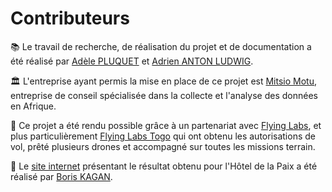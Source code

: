 # Contributeurs

📚 Le travail de recherche, de réalisation du projet et de documentation a été réalisé par [Adèle PLUQUET](https://github.com/apluquet) et [Adrien ANTON LUDWIG](https://linktr.ee/adrien.anton_ludwig).

🏛️ L'entreprise ayant permis la mise en place de ce projet est [Mitsio Motu](https://www.mitsiomotu.com/), entreprise de conseil spécialisée dans la collecte et l'analyse des données en Afrique.

🤝 Ce projet a été rendu possible grâce à un partenariat avec [Flying Labs](https://flyinglabs.org/), et plus particulièrement [Flying Labs Togo](https://flyinglabs.org/togo/) qui ont obtenu les autorisations de vol, prêté plusieurs drones et accompagné sur toutes les missions terrain.

🔗 Le [site internet](https://mitsio-motu-data.github.io/fipa/) présentant le résultat obtenu pour l'Hôtel de la Paix a été réalisé par [Boris KAGAN](https://github.com/bkgn).
